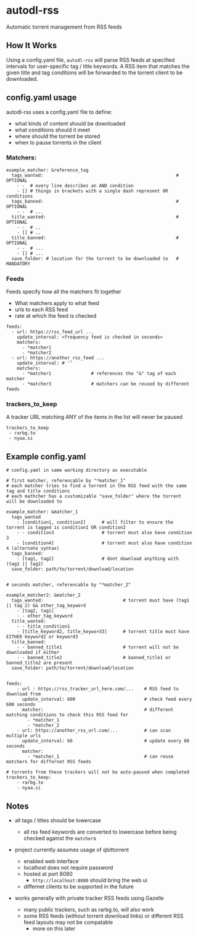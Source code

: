 # autodl-rss
Automatic torrent management from RSS feeds

## How It Works

Using a config.yaml file, `autodl-rss` will parse RSS feeds at specified intervals for user-specific tag / title keywords. A RSS item that matches the given title and tag conditions will be forwarded to the torrent client to be downloaded.

## config.yaml usage

autodl-rss uses a config.yaml file to define: 
* what kinds of content should be downloaded
* what conditions should it meet
* where should the torrent be stored
* when to pause torrents in the client

### Matchers:

```
example_matcher: &reference_tag
  tags_wanted:                                                  # OPTIONAL
    - -  # every line describes an AND condition
    - [] # things in brackets with a single dash represent OR conditions
  tags_banned:                                                  # OPTIONAL
    - -  # ...
  title_wanted:                                                 # OPTIONAL
    - -  # ..
    - [] # ..
  title_banned:                                                 # OPTIONAL
    - -  # ...
    - [] # ...
  save_folder: # location for the torrent to be downloaded to   # MANDATORY
```
### Feeds
Feeds specify how all the matchers fit together
* What matchers apply to what feed
* urls to each RSS feed
* rate at which the feed is checked

```
feeds:
  - url: https://rss_feed_url ... 
    update_interval: <frequency feed is checked in seconds>
    matchers:
      - *matcher1
      - *matcher2
  - url: https://another_rss_feed ...
    update_interval: # '' 
    matchers:
      - *matcher1               # references the "&" tag of each matcher
      - *matcher3               # matchers can be reused by different feeds
```

### trackers_to_keep

A tracker URL matching ANY of the items in the list will never be paused

```
trackers_to_keep
 - rarbg.to
 - nyaa.si
```


## Example config.yaml

```
# config.yaml in same working directory as executable

# first matcher, referencable by "*matcher_1" 
# each matcher tries to find a torrent in the RSS feed with the same tag and title conditions
# each mathcher has a customizable "save_folder" where the torrent will be downloaded to

example_matcher: &matcher_1
  tags_wanted
    - [condition1, condition2]      # will filter to ensure the torrent is tagged is condition1 OR condition2
    - - condition3                  # torrent must also have condition 3
    - [condition4]                  # torrent must also have condition 4 (alternate syntax)
  tags_banned:
    - [tag1, tag2]                  # dont download anything with (tag1 || tag2)
  save_folder: path/to/torrent/download/location


# seconds matcher, referencable by "*matcher_2"

example_matcher2: &matcher_2
  tags_wanted:                              # torrent must have (tag1 || tag 2) && other_tag_keyword
    - [tag2, tag1]              
    - - other_tag_keyword
  title_wanted:
    - - title_condition1
    - [title_keyword2, title_keyword3]      # torrent title must have EITHER keyword2 or keyword3
  title_banned:                 
    - - banned_title1                       # torrent will not be downloaded if either 
    - - banned_title2                       # banned_title1 or banned_title2 are present
  save_folder: path/to/torrent/download/location


feeds:
    - url : https://rss_tracker_url_here.com/...    # RSS feed to download from
      update_interval: 600                          # check feed every 600 seconds
      matcher:                                      # different matching conditions to check this RSS feed for
        - *matcher_1
        - *matcher_2
    - url: https://another_rss_url.com/...          # can scan multiple urls 
      update_interval: 60                           # update every 60 seconds
      matcher:
        - *matcher_1                                # can reuse matchers for differnet RSS feeds

# torrents from these trackers will not be auto-paused when completed
trackers_to_keep:
    - rarbg.to
    - nyaa.si
```

## Notes

* all tags / titles should be lowercase
    * all rss feed keywords are converted to lowercase before being checked against the `matcher`s
* project currently assumes usage of qbittorrent 
    * enabled web interface
    * localhost does not require password
    * hosted at port 8080
        * `http://localhost:8080` should bring the web ui
    * differnet clients to be supported in the future

* works generally with private tracker RSS feeds using Gazelle
    * many public trackers, such as rarbg.to, will also work
    * some RSS feeds (without torrent download links) or different RSS feed layouts may not be compatable
        * more on this later